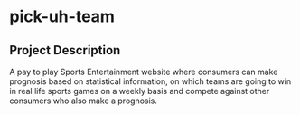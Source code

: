 # pick-uh-team

Project Description
- 
A pay to play Sports Entertainment website where consumers can make prognosis based on statistical information, on which teams are 
going to win in real life sports games on a weekly basis and compete against other consumers who also make a prognosis.
